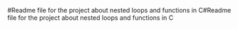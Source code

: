#Readme file for the  project about nested loops and functions in C#Readme file for the  project about nested loops and functions in C
